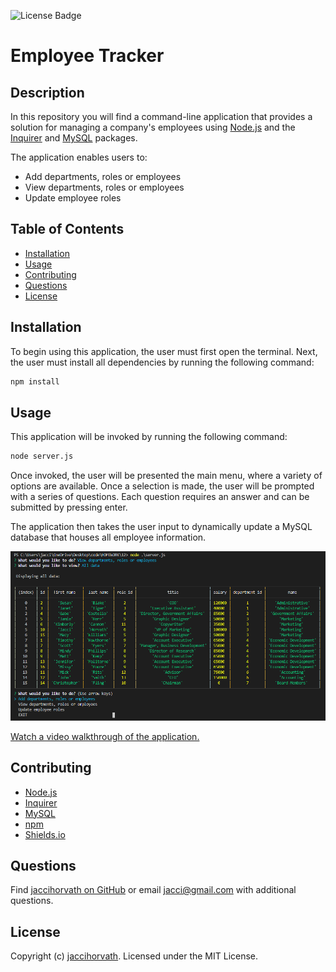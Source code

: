 ![License Badge](https://img.shields.io/github/license/jaccihorvath/employee-tracker)
# Employee Tracker

## Description
In this repository you will find a command-line application that provides a solution for managing a company's employees using [Node.js](https://nodejs.org/en/) and the [Inquirer](https://www.npmjs.com/package/inquirer) and [MySQL](https://www.npmjs.com/package/mysql) packages.

The application enables users to:
* Add departments, roles or employees
* View departments, roles or employees
* Update employee roles


## Table of Contents
* [Installation](#installation)
* [Usage](#usage)
* [Contributing](#contributing)
* [Questions](#questions)
* [License](#license)


## Installation
To begin using this application, the user must first open the terminal. Next, the user must install all dependencies by running the following command:

```bash
npm install
```


## Usage
This application will be invoked by running the following command:

```bash
node server.js
```

Once invoked, the user will be presented the main menu, where a variety of options are available. Once a selection is made, the user will be prompted with a series of questions. Each question requires an answer and can be submitted by pressing enter.

The application then takes the user input to dynamically update a MySQL database that houses all employee information.

![terminal](assets/terminal.PNG)

[Watch a video walkthrough of the application.](https://drive.google.com/file/d/1Adq-F7TakU5G9cOWvSWisWrrTM4EP3xt/view?usp=sharing)


## Contributing
* [Node.js](https://nodejs.org/en/)
* [Inquirer](https://www.npmjs.com/package/inquirer)
* [MySQL](https://www.npmjs.com/package/mysql)
* [npm](https://www.npmjs.com/)
* [Shields.io](https://shields.io/)


## Questions
Find [jaccihorvath on GitHub](https://github.com/jaccihorvath) or email [jacci@gmail.com](mailto:jacci@gmail.com) with additional questions.


## License
Copyright (c) [jaccihorvath](https://github.com/jaccihorvath).
Licensed under the MIT License.
